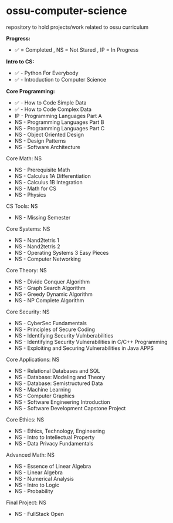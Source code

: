# ossu-computer-science
repository to hold projects/work related to ossu curriculum

**Progress:**
- ✅ = Completed , NS = Not Stared , IP = In Progress

**Intro to CS:**
- ✅ - Python For Everybody
- ✅ - Introduction to Computer Science

**Core Programming:**
- ✅ - How to Code Simple Data
- ✅ - How to Code Complex Data
- IP  - Programming Languages Part A
- NS  - Programming Languages Part B
- NS  - Programming Languages Part C
- NS  - Object Oriented Design
- NS  - Design Patterns
- NS  - Software Architecture

Core Math: NS
- NS  - Prerequisite Math
- NS  - Calculus 1A Differentiation
- NS  - Calculus 1B Integration
- NS  - Math for CS
- NS  - Physics

CS Tools: NS
- NS  - Missing Semester

Core Systems: NS
- NS  - Nand2tetris 1
- NS  - Nand2tetris 2
- NS  - Operating Systems 3 Easy Pieces
- NS  - Computer Networking

Core Theory: NS
- NS  - Divide Conquer Algorithm
- NS  - Graph Search Algorithm
- NS  - Greedy Dynamic Algorithm
- NS  - NP Complete Algorithm

Core Security: NS
- NS  - CyberSec Fundamentals
- NS  - Principles of Secure Coding
- NS  - Identifying Security Vulnberabilities
- NS  - Identifying Security Vulnerabilities in C/C++ Programming
- NS  - Exploiting and Securing Vulnerabilities in Java APPS

Core Applications: NS
- NS  - Relational Databases and SQL
- NS  - Database: Modeling and Theory
- NS  - Database: Semistructured Data
- NS  - Machine Learning
- NS  - Computer Graphics
- NS  - Software Engineering Introduction
- NS  - Software Development Capstone Project

Core Ethics: NS
- NS  - Ethics, Technology, Engineering
- NS  - Intro to Intellectual Property
- NS  - Data Privacy Fundamentals

Advanced Math: NS
- NS  - Essence of Linear Algebra
- NS  - Linear Algebra
- NS  - Numerical Analysis
- NS  - Intro to Logic
- NS  - Probability

Final Project: NS
- NS  - FullStack Open
